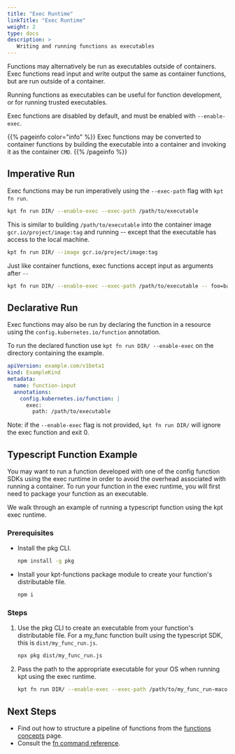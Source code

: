 ```yaml
---
title: "Exec Runtime"
linkTitle: "Exec Runtime"
weight: 2
type: docs
description: >
   Writing and running functions as executables
---
```


Functions may alternatively be run as executables outside of containers.  Exec
functions read input and write output the same as container functions, but are
run outside of a container.

Running functions as executables can be useful for function development, or for
running trusted executables.

Exec functions are disabled by default, and must be enabled with `--enable-exec`.

{{% pageinfo color="info" %}}
Exec functions may be converted to container functions by building the executable
into a container and invoking it as the container `CMD`.
{{% /pageinfo %}}

## Imperative Run

Exec functions may be run imperatively using the `--exec-path` flag with `kpt fn run`.

```sh
kpt fn run DIR/ --enable-exec --exec-path /path/to/executable
```

This is similar to building `/path/to/executable` into the container image
`gcr.io/project/image:tag` and running -- except that the executable has access
to the local machine.

```sh
kpt fn run DIR/ --image gcr.io/project/image:tag
```

Just like container functions, exec functions accept input as arguments after `--`

```sh
kpt fn run DIR/ --enable-exec --exec-path /path/to/executable -- foo=bar
```

## Declarative Run

Exec functions may also be run by declaring the function in a resource using the
`config.kubernetes.io/function` annotation.

To run the declared function use `kpt fn run DIR/ --enable-exec` on the directory containing
the example.

```yaml
apiVersion: example.com/v1beta1
kind: ExampleKind
metadata:
  name: function-input
  annotations:
    config.kubernetes.io/function: |
      exec:
        path: /path/to/executable
```

Note: if the `--enable-exec` flag is not provided, `kpt fn run DIR/` will ignore the exec
function and exit 0.

## Typescript Function Example

You may want to run a function developed with one of the config function SDKs using the exec
runtime in order to avoid the overhead associated with running a container. To run your function
in the exec runtime, you will first need to package your function as an executable.

We walk through an example of running a typescript function using the kpt exec runtime.

### Prerequisites

* Install the pkg CLI.

    ```sh
    npm install -g pkg
    ```

* Install your kpt-functions package module to create your function's distributable file.

    ```sh
    npm i
    ```

### Steps

1. Use the pkg CLI to create an executable from your function's distributable file. For a my_func
   function built using the typescript SDK, this is `dist/my_func_run.js`.

    ```sh
    npx pkg dist/my_func_run.js
    ```

2. Pass the path to the appropriate executable for your OS when running kpt using the exec runtime.

    ```sh
    kpt fn run DIR/ --enable-exec --exec-path /path/to/my_func_run-macos -- foo=bar baz=qux
    ```

## Next Steps

* Find out how to structure a pipeline of functions from the [functions concepts] page.
* Consult the [fn command reference].

[functions concepts]: ../../../../concepts/functions/
[fn command reference]: ../../../../reference/fn/